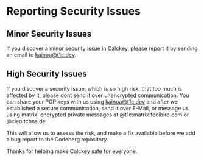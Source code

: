 # Reporting Security Issues

## Minor Security Issues

If you discover a minor security issue in Calckey, please report it by sending an
email to [kainoa@t1c.dev](mailto:kainoa@t1c.dev).

## High Security Issues

If you discover a security issue, which is so high risk, that too much is affected by it, please dont send it over unencrypted communication. You can share your PGP keys with us using kainoa@t1c.dev and after we established a secure communication, send it over E-Mail, or message us using matrix' encrypted private messages at @t1c:matrix.fedibird.com or @cleo:tchns.de


This will allow us to assess the risk, and make a fix available before we add a
bug report to the Codeberg repository.

Thanks for helping make Calckey safe for everyone.
